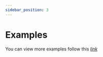 ```yaml
---
sidebar_position: 3
---
```


# Examples

You can view more examples follow this _[link](https://github.com/Lopez15-Hub/reprovider/tree/master/examples)_
